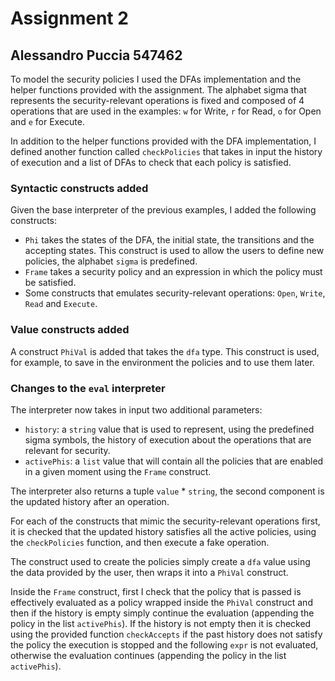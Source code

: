 # Assignment 2

## **Alessandro Puccia 547462**

To model the security policies I used the DFAs implementation and the helper
functions provided with the assignment. The alphabet sigma that represents the
security-relevant operations is fixed and composed of 4 operations that are used
in the examples: `w` for Write, `r` for Read, `o` for Open and `e` for Execute.

In addition to the helper functions provided with the DFA implementation, I
defined another function called `checkPolicies` that takes in input the history
of execution and a list of DFAs to check that each policy is satisfied.

### **Syntactic constructs added**

Given the base interpreter of the previous examples, I added the following
constructs:
- `Phi` takes the states of the DFA, the initial state, the transitions and the
  accepting states. This construct is used to allow the users to define new
  policies, the alphabet `sigma` is predefined.
- `Frame` takes a security policy and an expression in which the policy must be
  satisfied.
- Some constructs that emulates security-relevant operations: `Open`, `Write`,
  `Read` and `Execute`.

### **Value constructs added**

A construct `PhiVal` is added that takes the `dfa` type. This construct is used,
for example, to save in the environment the policies and to use them later.

### **Changes to the `eval` interpreter**

The interpreter now takes in input two additional parameters: 
- `history`: a `string` value that is used to represent, using the predefined
  sigma symbols, the history of execution about the operations that are relevant
  for security.
- `activePhis`: a `list` value that will contain all the policies that are
  enabled in a given moment using the `Frame` construct.

The interpreter also returns a tuple `value` * `string`, the second component is
the updated history after an operation.

For each of the constructs that mimic the security-relevant operations first, it
is checked that the updated history satisfies all the active policies, using the
`checkPolicies` function, and then execute a fake operation.

The construct used to create the policies simply create a `dfa` value using the
data provided by the user, then wraps it into a `PhiVal` construct.

Inside the `Frame` construct, first I check that the policy that is passed is
effectively evaluated as a policy wrapped inside the `PhiVal` construct and then
if the history is empty simply continue the evaluation (appending the policy in
the list `activePhis`). If the history is not empty then it is checked using the
provided function `checkAccepts` if the past history does not satisfy the policy
the execution is stopped and the following `expr` is not evaluated, otherwise
the evaluation continues (appending the policy in the list `activePhis`).